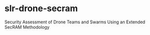 # slr-drone-secram
Security Assessment of Drone Teams and Swarms Using an Extended SecRAM Methodology
